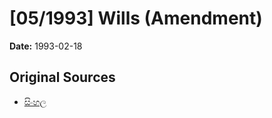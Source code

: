 # [05/1993] Wills (Amendment)

**Date:** 1993-02-18

## Original Sources

- [සිංහල](https://documents.gov.lk/view/acts/1993/2/05-1993_S.pdf)
